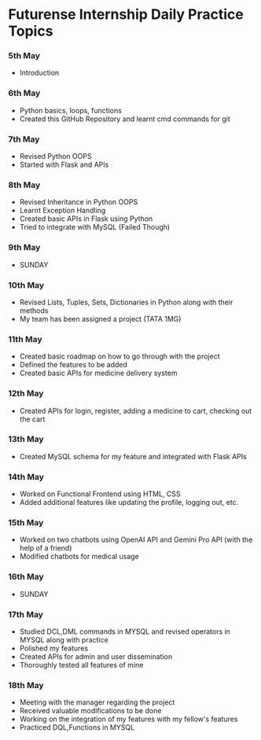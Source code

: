 # Futurense Internship Daily Practice Topics

### 5th May
- Introduction

### 6th May
- Python basics, loops, functions
- Created this GitHub Repository and learnt cmd commands for git

### 7th May
- Revised Python OOPS
- Started with Flask and APIs

### 8th May
- Revised Inheritance in Python OOPS
- Learnt Exception Handling
- Created basic APIs in Flask using Python
- Tried to integrate with MySQL (Failed Though)

### 9th May
- SUNDAY

### 10th May
- Revised Lists, Tuples, Sets, Dictionaries in Python along with their methods
- My team has been assigned a project (TATA 1MG)

### 11th May
- Created basic roadmap on how to go through with the project
- Defined the features to be added
- Created basic APIs for medicine delivery system

### 12th May
- Created APIs for login, register, adding a medicine to cart, checking out the cart

### 13th May
- Created MySQL schema for my feature and integrated with Flask APIs

### 14th May
- Worked on Functional Frontend using HTML, CSS
- Added additional features like updating the profile, logging out, etc.

### 15th May
- Worked on two chatbots using OpenAI API and Gemini Pro API (with the help of a friend)
- Modified chatbots for medical usage

### 16th May
- SUNDAY

### 17th May
- Studied DCL,DML commands in MYSQL and revised operators in MYSQL along with practice
- Polished my features
- Created APIs for admin and user dissemination
- Thoroughly tested all features of mine

### 18th May
- Meeting with the manager regarding the project
- Received valuable modifications to be done
- Working on the integration of my features with my fellow's features
- Practiced DQL,Functions in MYSQL
  
  

